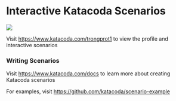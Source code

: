 # Interactive Katacoda Scenarios

[![](http://shields.katacoda.com/katacoda/trongprot1/count.svg)](https://www.katacoda.com/trongprot1 "Get your profile on Katacoda.com")

Visit https://www.katacoda.com/trongprot1 to view the profile and interactive scenarios

### Writing Scenarios
Visit https://www.katacoda.com/docs to learn more about creating Katacoda scenarios

For examples, visit https://github.com/katacoda/scenario-example
